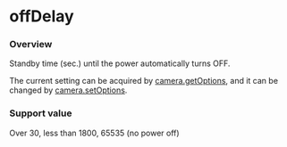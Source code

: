 # offDelay

### Overview

Standby time (sec.) until the power automatically turns OFF.

The current setting can be acquired by [camera.getOptions](../commands/camera.get_options.md), and it can be changed by [camera.setOptions](../commands/camera.set_options.md).

### Support value

Over 30, less than 1800, 65535 (no power off)
